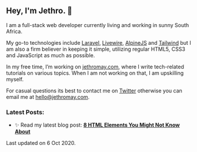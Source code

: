 ## Hey, I'm Jethro. 👋

I am a full-stack web developer currently living and working in sunny South Africa. 

My go-to technologies include [Laravel](https://laravel.com/), [Livewire](https://laravel-livewire.com/), [AlpineJS](https://github.com/alpinejs/alpine/) and [Tailwind](https://tailwindcss.com/) but I am also a firm believer in keeping it simple, utilizing regular HTML5, CSS3 and JavaScript as much as possible. 

In my free time, I’m working on [jethromay.com](https://jethromay.com), where I write tech-related tutorials on various topics. When I am not working on that, I am upskilling myself.

For casual questions its best to contact me on [Twitter](https://twitter.com/may_jethro) otherwise you can email me at <hello@jethromay.com>.

### Latest Posts:


- ✨ Read my latest blog post: **[8 HTML Elements You Might Not Know About](https://jethromay.com/posts/8-html-elements-you-might-not-know-about/)**

Last updated on 6 Oct 2020.
